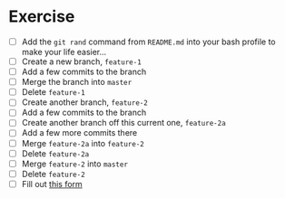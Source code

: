 # Exercise

- [ ] Add the `git rand` command from `README.md` into your bash profile to make your life easier...
- [ ] Create a new branch, `feature-1`
- [ ] Add a few commits to the branch
- [ ] Merge the branch into `master`
- [ ] Delete `feature-1`
- [ ] Create another branch, `feature-2`
- [ ] Add a few commits to the branch
- [ ] Create another branch off this current one, `feature-2a`
- [ ] Add a few more commits there
- [ ] Merge `feature-2a` into `feature-2` 
- [ ] Delete `feature-2a`
- [ ] Merge `feature-2` into `master`
- [ ] Delete `feature-2`
- [ ] Fill out [this form](https://forms.gle/7RHakDDA62taqhpB7)
